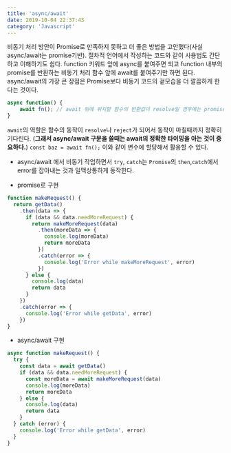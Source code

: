 ```yaml
---
title: 'async/await'
date: 2019-10-04 22:37:43
category: 'Javascript'
---
```


비동기 처리 방안이 Promise로 만족하지 못하고 더 좋은 방법을 고안했다(사실 async/await는 promise기반). 절차적 언어에서 작성하는 코드와 같이 사용법도 간단하고 이해하기도 쉽다. function 키워드 앞에 async를 붙여주면 되고 function 내부의 promise를 반환하는 비동기 처리 함수 앞에 await를 붙여주기만 하면 된다. async/await의 가장 큰 장점은 Promise보다 비동기 코드의 겉모습을 더 깔끔하게 한다는 것이다.

```js
async function() {
	await fn(); // await 뒤에 위치할 함수의 반환값이 resolve일 경우에는 promise여야 한다.
}
```

`await`의 역할은 함수의 동작이 `resolve`나 `reject`가 되어서 동작이 마칠때까지 정확히 기다린다.
(**그래서 async/await 구문을 쓸때는 await의 정확한 타이밍을 아는 것이 중요하다.**)
`const baz = await fn();` 이와 같이 변수에 할당해서 활용할 수 있다.

- async/await 에서 비동기 작업하면서 `try`, `catch`는 `Promise`의 `then`,`catch`에서 error를 잡아내는 것과 일맥상통하게 동작한다.

- promise로 구현

```js
function makeRequest() {
  return getData()
    .then(data => {
      if (data && data.needMoreRequest) {
        return makeMoreRequest(data)
          .then(moreData => {
            console.log(moreData)
            return moreData
          })
          .catch(error => {
            console.log('Error while makeMoreRequest', error)
          })
      } else {
        console.log(data)
        return data
      }
    })
    .catch(error => {
      console.log('Error while getData', error)
    })
}
```

- async/await 구현

```js
async function makeRequest() {
  try {
    const data = await getData()
    if (data && data.needMoreRequest) {
      const moreData = await makeMoreRequest(data)
      console.log(moreData)
      return moreData
    } else {
      console.log(data)
      return data
    }
  } catch (error) {
    console.log('Error while getData', error)
  }
}
```
